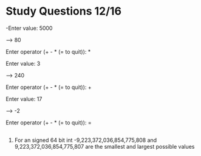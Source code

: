 # Study Questions 12/16

-Enter value: 5000

--> 80

Enter operator (+ - * (= to quit)): *

Enter value: 3

--> 240

Enter operator (+ - * (= to quit)): +

Enter value: 17

--> -2

Enter operator (+ - * (= to quit)): =

##

1. For an signed 64 bit int -9,223,372,036,854,775,808 and 9,223,372,036,854,775,807 are the smallest and largest possible values

